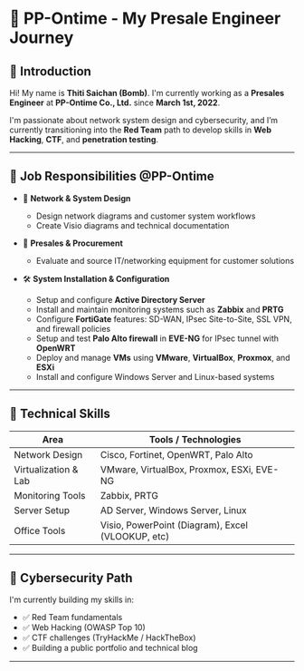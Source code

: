 # 🚀 PP-Ontime - My Presale Engineer Journey

## 👋 Introduction

Hi! My name is **Thiti Saichan (Bomb)**. I'm currently working as a **Presales Engineer** at **PP-Ontime Co., Ltd.** since **March 1st, 2022**.

I'm passionate about network system design and cybersecurity, and I’m currently transitioning into the **Red Team** path to develop skills in **Web Hacking**, **CTF**, and **penetration testing**.

---

## 💼 Job Responsibilities @PP-Ontime

- 🧩 **Network & System Design**
  - Design network diagrams and customer system workflows
  - Create Visio diagrams and technical documentation

- 🛒 **Presales & Procurement**
  - Evaluate and source IT/networking equipment for customer solutions

- 🛠️ **System Installation & Configuration**
  - Setup and configure **Active Directory Server**
  - Install and maintain monitoring systems such as **Zabbix** and **PRTG**
  - Configure **FortiGate** features: SD-WAN, IPsec Site-to-Site, SSL VPN, and firewall policies
  - Setup and test **Palo Alto firewall** in **EVE-NG** for IPsec tunnel with **OpenWRT**
  - Deploy and manage **VMs** using **VMware**, **VirtualBox**, **Proxmox**, and **ESXi**
  - Install and configure Windows Server and Linux-based systems

---

## 🧠 Technical Skills

| Area                      | Tools / Technologies                      |
|---------------------------|--------------------------------------------|
| Network Design            | Cisco, Fortinet, OpenWRT, Palo Alto       |
| Virtualization & Lab      | VMware, VirtualBox, Proxmox, ESXi, EVE-NG |
| Monitoring Tools          | Zabbix, PRTG                               |
| Server Setup              | AD Server, Windows Server, Linux          |
| Office Tools              | Visio, PowerPoint (Diagram), Excel (VLOOKUP, etc) |

---

## 🎯 Cybersecurity Path

I'm currently building my skills in:
- ✅ Red Team fundamentals
- ✅ Web Hacking (OWASP Top 10)
- ✅ CTF challenges (TryHackMe / HackTheBox)
- ✅ Building a public portfolio and technical blog

---
